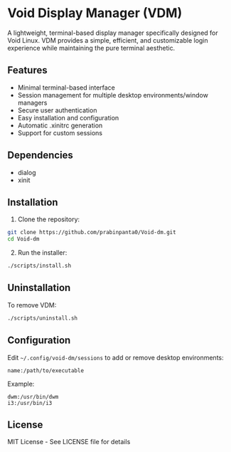 # Void Display Manager (VDM)

A lightweight, terminal-based display manager specifically designed for Void Linux. VDM provides a simple, efficient, and customizable login experience while maintaining the pure terminal aesthetic.

## Features

- Minimal terminal-based interface
- Session management for multiple desktop environments/window managers
- Secure user authentication
- Easy installation and configuration
- Automatic .xinitrc generation
- Support for custom sessions

## Dependencies

- dialog
- xinit

## Installation

1. Clone the repository:
```bash
git clone https://github.com/prabinpanta0/Void-dm.git
cd Void-dm
```

2. Run the installer:
```bash
./scripts/install.sh
```

## Uninstallation

To remove VDM:
```bash
./scripts/uninstall.sh
```

## Configuration

Edit `~/.config/void-dm/sessions` to add or remove desktop environments:
```
name:/path/to/executable
```

Example:
```
dwm:/usr/bin/dwm
i3:/usr/bin/i3
```

## License

MIT License - See LICENSE file for details